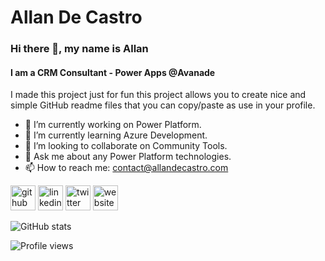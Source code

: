# Allan De Castro

### Hi there 👋, my name is Allan 
#### I am a CRM Consultant - Power Apps @Avanade
I made this project just for fun this project allows you to create nice and simple GitHub readme files that you can copy/paste as use in your profile.

- 🔭 I’m currently working on Power Platform. 
- 🌱 I’m currently learning Azure Development. 
- 👯 I’m looking to collaborate on Community Tools. 
- 💬 Ask me about any Power Platform technologies. 
- 📫 How to reach me: contact@allandecastro.com 



[<img src='https://cdn.jsdelivr.net/npm/simple-icons@3.0.1/icons/github.svg' alt='github' height='40'>](https://github.com/allandecastro)  [<img src='https://cdn.jsdelivr.net/npm/simple-icons@3.0.1/icons/linkedin.svg' alt='linkedin' height='40'>](https://www.linkedin.com/in/allandecastro/)  [<img src='https://cdn.jsdelivr.net/npm/simple-icons@3.0.1/icons/twitter.svg' alt='twitter' height='40'>](https://twitter.com/decastroallan)  [<img src='https://cdn.jsdelivr.net/npm/simple-icons@3.0.1/icons/icloud.svg' alt='website' height='40'>](https://blog.allandecastro.com)  

![GitHub stats](https://github-readme-stats.vercel.app/api?username=allandecastro&show_icons=true)  

![Profile views](https://gpvc.arturio.dev/allandecastro)  
